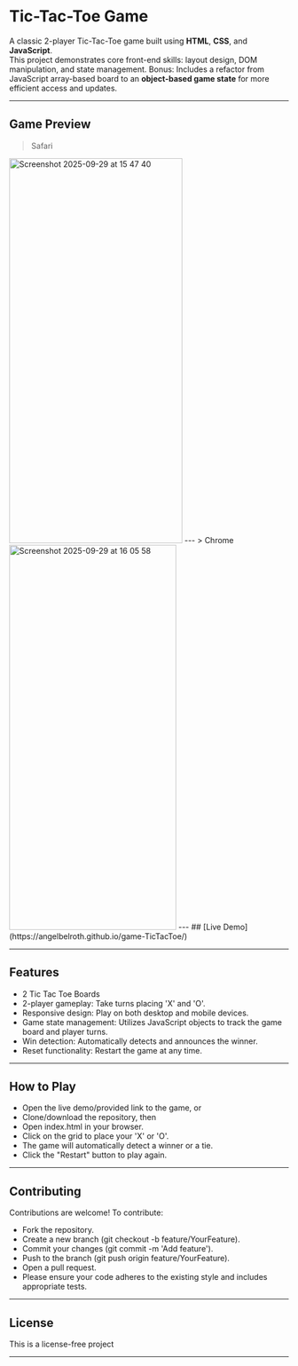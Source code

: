 # Tic-Tac-Toe Game

A classic 2-player Tic-Tac-Toe game built using **HTML**, **CSS**, and **JavaScript**.  
This project demonstrates core front-end skills: layout design, DOM manipulation, and state management.
Bonus: Includes a refactor from JavaScript array-based board to an **object-based game state** for more efficient access and updates.

---

## Game Preview

> Safari
<img width="312" height="694" alt="Screenshot 2025-09-29 at 15 47 40" src="https://github.com/user-attachments/assets/1d32f0fd-974d-4ab6-9a70-f6da6e6b0b29" />
---
> Chrome
<img width="301" height="694" alt="Screenshot 2025-09-29 at 16 05 58" src="https://github.com/user-attachments/assets/d6cfac68-7025-4baf-b8a1-0e294aff824c" />
---
## [Live Demo](https://angelbelroth.github.io/game-TicTacToe/)

---

## Features

+ 2 Tic Tac Toe Boards
+ 2-player gameplay: Take turns placing 'X' and 'O'.
+ Responsive design: Play on both desktop and mobile devices.
+ Game state management: Utilizes JavaScript objects to track the game board and player turns.
+ Win detection: Automatically detects and announces the winner.
+ Reset functionality: Restart the game at any time.

---

## How to Play

+ Open the live demo/provided link to the game, or
+ Clone/download the repository, then
+ Open index.html in your browser.
+ Click on the grid to place your 'X' or 'O'.
+ The game will automatically detect a winner or a tie.
+ Click the "Restart" button to play again.

---

## Contributing

Contributions are welcome!
To contribute:
+ Fork the repository.
+ Create a new branch (git checkout -b feature/YourFeature).
+ Commit your changes (git commit -m 'Add feature').
+ Push to the branch (git push origin feature/YourFeature).
+ Open a pull request.
+ Please ensure your code adheres to the existing style and includes appropriate tests.

---

## License

This is a license-free project

___
